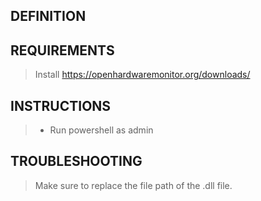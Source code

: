 ## DEFINITION
>

## REQUIREMENTS
> Install https://openhardwaremonitor.org/downloads/

## INSTRUCTIONS
> - Run powershell as admin

## TROUBLESHOOTING
> Make sure to replace the file path of the .dll file.

